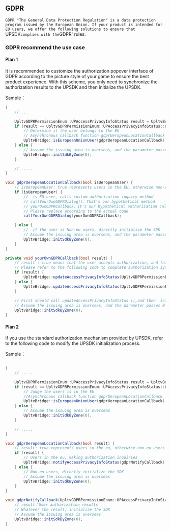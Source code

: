 
## GDPR
`GDPR "The General Data Protection Regulation" is a data protection program issued by the European Union. If your product is intended for EU users, we offer the following solutions to ensure that `UPSDK` complies with the `GDPR' rules.

### GDPR recommend the use case
#### Plan 1
It is recommended to customize the authorization popover interface of GDPR according to the picture style of your game to ensure the best product experience.
With this scheme, you only need to synchronize the authorization results to the UPSDK and then initialize the UPSDK.

Sample：
```csharp
{
    // ...

    UpltvGDPRPermissionEnum::UPAccessPrivacyInfoStatus result = UpltvBridge::getAccessPrivacyInfoStatus();
    if (result == UpltvGDPRPermissionEnum::UPAccessPrivacyInfoStatus::UPAccessPrivacyInfoStatusUnkown) {
        // Determine if the user belongs to the EU
        // Asynchronous callback function gdprUeropeanLocationCallback
        UpltvBridge::isEuropeanUnionUser(gdprUeropeanLocationCallback);
    } else {
        // Assume the issuing area is overseas, and the parameter passes 0
        UpltvBridge::initSdkByZone(0);
    }

    // .....
}

void gdprUeropeanLocationCallback(bool isUeropeanUser) {
    // isUeropeanUser: true represents users in the EU, otherwise non-eu users
    if (isUeropeanUser) {
        //  is EU user, calls custom authorization inquiry method
        // callYourOwnGDPRDialog()，That's our hypothetical method
        // yourOwnGDPRCallback，it's our hypothetical authorization callback method
        // Please replace according to the actual code
        callYourOwnGDPRDialog(yourOwnGDPRCallback);

    } else {
        //  if the user is Non-eu users, directly initialize the SDK
        // Assume the issuing area is overseas, and the parameter passes 0
        UpltvBridge::initSdkByZone(0);
    }
}

private void yourOwnGDPRCallback(bool result) {
    // result : true means that the user accepts authorization, and false rejects authorization
    // Please refer to the following code to complete authorization synchronization and initialization of UPSDK
    if (result) {
        UpltvBridge::updateAccessPrivacyInfoStatus(UpltvGDPRPermissionEnum::UPAccessPrivacyInfoStatus::UPAccessPrivacyInfoStatusAccepted);
    } else {
        UpltvBridge::updateAccessPrivacyInfoStatus(UpltvGDPRPermissionEnum::UPAccessPrivacyInfoStatus::UPAccessPrivacyInfoStatusDefined);
    }
 
    // First should call updateAccessPrivacyInfoStatus (),and then  initialization UPSDK
    // Assume the issuing area is overseas, and the parameter passes 0
    UpltvBridge::initSdkByZone(0);
}
```


#### Plan 2

If you use the standard authorization mechanism provided by UPSDK, refer to the following code to modify the UPSDK initialization process.

Sample：


```csharp

{
    // .....

    UpltvGDPRPermissionEnum::UPAccessPrivacyInfoStatus result = UpltvBridge::getAccessPrivacyInfoStatus();
    if (result == UpltvGDPRPermissionEnum::UPAccessPrivacyInfoStatus::UPAccessPrivacyInfoStatusUnkown) {
        // Judge the users is in the EU
        //Asynchronous callback function gdprUeropeanLocationCallback
        UpltvBridge::isEuropeanUnionUser(gdprUeropeanLocationCallback);
    } else {
        // Assume the issuing area is overseas
        UpltvBridge::initSdkByZone(0);
    }

    // .....
}

void gdprUeropeanLocationCallback(bool result) {
    // result: true represents users in the eu, otherwise non-eu users
    if (result) {
        // Users in the eu, making authorization inquiries
        UpltvBridge::notifyAccessPrivacyInfoStatus(gdprNotifyCallback);
    } else {
        // Non-eu users, directly initialize the SDK
        // Assume the issuing area is overseas
        UpltvBridge::initSdkByZone(0);
    }
}

void gdprNotifyCallback(UpltvGDPRPermissionEnum::UPAccessPrivacyInfoStatus result, string msg) {
    // result：User authorization results
    // Whatever the result, initialize the SDK
    // Assume the issuing area is overseas
    UpltvBridge::initSdkByZone(0);
}
```
